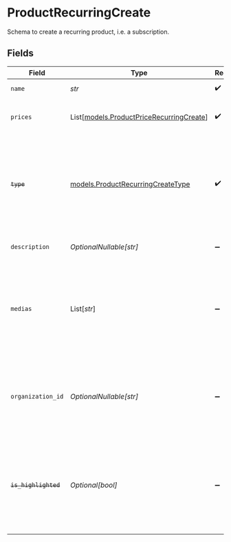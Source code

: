 # ProductRecurringCreate

Schema to create a recurring product, i.e. a subscription.


## Fields

| Field                                                                                                                       | Type                                                                                                                        | Required                                                                                                                    | Description                                                                                                                 |
| --------------------------------------------------------------------------------------------------------------------------- | --------------------------------------------------------------------------------------------------------------------------- | --------------------------------------------------------------------------------------------------------------------------- | --------------------------------------------------------------------------------------------------------------------------- |
| `name`                                                                                                                      | *str*                                                                                                                       | :heavy_check_mark:                                                                                                          | The name of the product.                                                                                                    |
| `prices`                                                                                                                    | List[[models.ProductPriceRecurringCreate](../models/productpricerecurringcreate.md)]                                        | :heavy_check_mark:                                                                                                          | List of available prices for this product.                                                                                  |
| ~~`type`~~                                                                                                                  | [models.ProductRecurringCreateType](../models/productrecurringcreatetype.md)                                                | :heavy_check_mark:                                                                                                          | : warning: ** DEPRECATED **: This will be removed in a future release, please migrate away from it as soon as possible.     |
| `description`                                                                                                               | *OptionalNullable[str]*                                                                                                     | :heavy_minus_sign:                                                                                                          | The description of the product.                                                                                             |
| `medias`                                                                                                                    | List[*str*]                                                                                                                 | :heavy_minus_sign:                                                                                                          | List of file IDs. Each one must be on the same organization as the product, of type `product_media` and correctly uploaded. |
| `organization_id`                                                                                                           | *OptionalNullable[str]*                                                                                                     | :heavy_minus_sign:                                                                                                          | The ID of the organization owning the product. **Required unless you use an organization token.**                           |
| ~~`is_highlighted`~~                                                                                                        | *Optional[bool]*                                                                                                            | :heavy_minus_sign:                                                                                                          | : warning: ** DEPRECATED **: This will be removed in a future release, please migrate away from it as soon as possible.     |